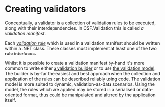 # Creating validators

Conceptually, a validator is a collection of validation rules to be executed, along with their interdependencies. In CSF.Validation this is called _a validation manifest_.

Each _[validation rule]_ which is used in a validation manifest should be written within a .NET class. These classes must implement at least one of the two rule interfaces.

Whilst it is possible to create a validation manifest by-hand it's more common to write either [a validation builder] or to use [the validation model]. The builder is by-far the easiest and best approach when the collection and application of the rules can be described reliably using code. The validation model is more suited to dynamic, validation-as-data scenarios. Using the model, the rules which are applied may be stored in a serialised or data-oriented format, thus could be manipulated and altered by the application itself.

[validation rule]: WritingValidationRules.md
[a validation builder]: WritingValidationBuilders.md
[the validation model]: UsingTheValidationModel.md